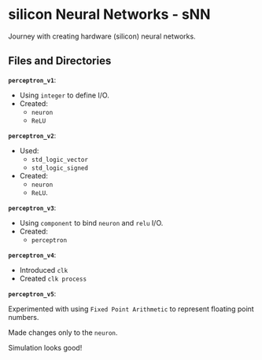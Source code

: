 # silicon Neural Networks - sNN

Journey with creating hardware (silicon) neural networks.

## Files and Directories

**`perceptron_v1`**:

- Using `integer` to define I/O.
- Created:
  - `neuron`
  - `ReLU`


**`perceptron_v2`**:

- Used:
    - `std_logic_vector`
    - `std_logic_signed`
- Created:
    - `neuron`
    - `ReLU`.

**`perceptron_v3`**:

- Using `component` to bind `neuron` and `relu` I/O.
- Created:
  - `perceptron`


**`perceptron_v4`**:

- Introduced `clk`
- Created `clk process`


**`perceptron_v5`**:

Experimented with using `Fixed Point Arithmetic` to represent floating point numbers.

Made changes only to the `neuron`.

Simulation looks good!
